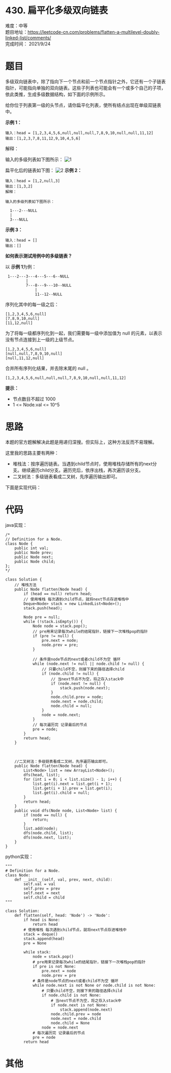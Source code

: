 # 430. 扁平化多级双向链表
难度：中等   
题目地址：https://leetcode-cn.com/problems/flatten-a-multilevel-doubly-linked-list/comments/   
完成时间：  2021/9/24   
# 题目
多级双向链表中，除了指向下一个节点和前一个节点指针之外，它还有一个子链表指针，可能指向单独的双向链表。这些子列表也可能会有一个或多个自己的子项，依此类推，生成多级数据结构，如下面的示例所示。

给你位于列表第一级的头节点，请你扁平化列表，使所有结点出现在单级双链表中。

**示例 1：**
```
输入：head = [1,2,3,4,5,6,null,null,null,7,8,9,10,null,null,11,12]
输出：[1,2,3,7,8,11,12,9,10,4,5,6]
```
解释：

输入的多级列表如下图所示：
![1](https://assets.leetcode-cn.com/aliyun-lc-upload/uploads/2018/10/12/multilevellinkedlist.png)

扁平化后的链表如下图：
![2](https://assets.leetcode-cn.com/aliyun-lc-upload/uploads/2018/10/12/multilevellinkedlistflattened.png)
**示例 2：**
```
输入：head = [1,2,null,3]
输出：[1,3,2]
解释：

输入的多级列表如下图所示：

  1---2---NULL
  |
  3---NULL
```
**示例 3：**
```
输入：head = []
输出：[]
```

**如何表示测试用例中的多级链表？**

以 **示例 1**为例：
```
 1---2---3---4---5---6--NULL
         |
         7---8---9---10--NULL
             |
             11--12--NULL
```
序列化其中的每一级之后：
```
[1,2,3,4,5,6,null]
[7,8,9,10,null]
[11,12,null]
```
为了将每一级都序列化到一起，我们需要每一级中添加值为 null 的元素，以表示没有节点连接到上一级的上级节点。
```
[1,2,3,4,5,6,null]
[null,null,7,8,9,10,null]
[null,11,12,null]
```
合并所有序列化结果，并去除末尾的 null 。
```
[1,2,3,4,5,6,null,null,null,7,8,9,10,null,null,11,12]
```

**提示：**

+ 节点数目不超过 1000
+ 1 <= Node.val <= 10^5


# 思路
本题的官方题解解决此题是用递归深搜。但实际上，这种方法反而不易理解。

这里我的思路主要有两种：  
+ 堆栈法：按序遍历链表。当遇到child节点时，使用堆栈存储所有的next分支。继续遍历child分支。遍历完后，依序出栈，再次遍历该分支。
+ 二叉树法：多级链表看成二叉树，先序遍历输出即可。    

下面是实现代码：

# 代码
java实现：   
```
/*
// Definition for a Node.
class Node {
    public int val;
    public Node prev;
    public Node next;
    public Node child;
};
*/

class Solution {
    // 堆栈方法
    public Node flatten(Node head) {
        if (head == null) return head;
        // 使用堆栈 每次遇到child节点，就将next节点存进堆栈中
        Deque<Node> stack = new LinkedList<Node>();
        stack.push(head);

        Node pre = null;
        while (!stack.isEmpty()) {
            Node node = stack.pop();
            // pre用来记录每次while的结尾指针，链接下一次堆栈pop的指针
            if (pre != null) {
                pre.next = node;
                node.prev = pre;
            }

            // 条件是node节点的next或者child不为空 循环
            while (node.next != null || node.child != null) {
                // 只要child不空，则接下来的路径选择child
                if (node.child != null) {
                    // 当next节点不为空，将之存入stack中
                    if (node.next != null) {
                        stack.push(node.next);
                    }
                    node.child.prev = node;
                    node.next = node.child;
                    node.child = null;
                }
                node = node.next;
            }
            // 每次遍历完 记录最后的节点
            pre = node;
        }
        return head;
    }



    //二叉树法：多级链表看成二叉树，先序遍历输出即可。
    public Node flatten(Node head) {
        List<Node> list = new ArrayList<Node>();
        dfs(head, list);
        for (int i = 0; i < list.size() - 1; i++) {
            list.get(i).next = list.get(i + 1);
            list.get(i + 1).prev = list.get(i);
            list.get(i).child = null;
        }
        return head;
    }
    public void dfs(Node node, List<Node> list) {
        if (node == null) {
            return;
        }
        list.add(node);
        dfs(node.child, list);
        dfs(node.next, list);
    }
}
```
python实现：   
```
"""
# Definition for a Node.
class Node:
    def __init__(self, val, prev, next, child):
        self.val = val
        self.prev = prev
        self.next = next
        self.child = child
"""

class Solution:
    def flatten(self, head: 'Node') -> 'Node':
        if head is None:
            return head
        # 使用堆栈 每次遇到child节点，就将next节点存进堆栈中
        stack = deque()
        stack.append(head)
        pre = None

        while stack:
            node = stack.pop()
            # pre用来记录每次while的结尾指针，链接下一次堆栈pop的指针
            if pre is not None:
                pre.next = node
                node.prev = pre
            # 条件是node节点的next或者child不为空 循环
            while node.next is not None or node.child is not None:
                # 只要child不空，则接下来的路径选择child
                if node.child is not None:
                    # 当next节点不为空，将之存入stack中
                    if node.next is not None:
                        stack.append(node.next)
                    node.child.prev = node
                    node.next = node.child
                    node.child = None
                node = node.next
            # 每次遍历完 记录最后的节点
            pre = node
        return head
```
# 其他



